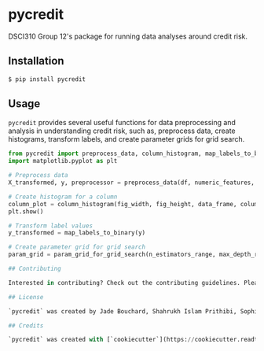 # pycredit

DSCI310 Group 12's package for running data analyses around credit risk.

## Installation

```bash
$ pip install pycredit
```

## Usage

`pycredit` provides several useful functions for data preprocessing and analysis in understanding credit risk, such as, preprocess data, create histograms, transform labels, and create parameter grids for grid search.

```python
from pycredit import preprocess_data, column_histogram, map_labels_to_binary, param_grid_for_grid_search
import matplotlib.pyplot as plt

# Preprocess data
X_transformed, y, preprocessor = preprocess_data(df, numeric_features, categorical_features)

# Create histogram for a column
column_plot = column_histogram(fig_width, fig_height, data_frame, column_name)
plt.show()

# Transform label values
y_transformed = map_labels_to_binary(y)

# Create parameter grid for grid search
param_grid = param_grid_for_grid_search(n_estimators_range, max_depth_range)

## Contributing

Interested in contributing? Check out the contributing guidelines. Please note that this project is released with a Code of Conduct. By contributing to this project, you agree to abide by its terms.

## License

`pycredit` was created by Jade Bouchard, Shahrukh Islam Prithibi, Sophie Yang, Yovindu Don. It is licensed under the terms of the MIT license.

## Credits

`pycredit` was created with [`cookiecutter`](https://cookiecutter.readthedocs.io/en/latest/) and the `py-pkgs-cookiecutter` [template](https://github.com/py-pkgs/py-pkgs-cookiecutter).
